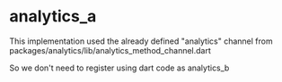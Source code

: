 # analytics_a

This implementation used the already defined "analytics" channel from packages/analytics/lib/analytics_method_channel.dart

So we don't need to register using dart code as analytics_b
